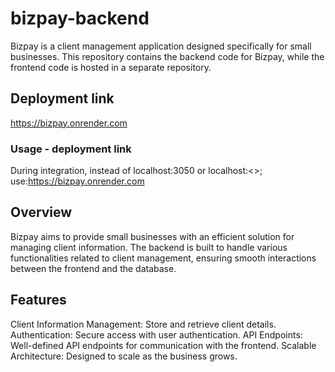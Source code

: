 # bizpay-backend
Bizpay is a client management application designed specifically for small businesses. This repository contains the backend code for Bizpay, while the frontend code is hosted in a separate repository.

## Deployment link
https://bizpay.onrender.com
   ### Usage - deployment link
   During integration, instead of localhost:3050 or localhost:<<your-port-number>>; use:https://bizpay.onrender.com 

## Overview
Bizpay aims to provide small businesses with an efficient solution for managing client information. The backend is built to handle various functionalities related to client management, ensuring smooth interactions between the frontend and the database.

## Features
Client Information Management: Store and retrieve client details.
Authentication: Secure access with user authentication.
API Endpoints: Well-defined API endpoints for communication with the frontend.
Scalable Architecture: Designed to scale as the business grows.
